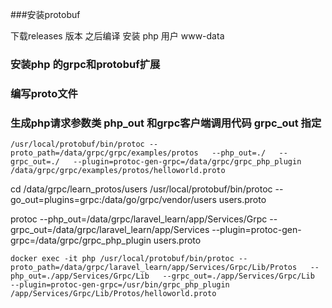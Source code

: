 ###安装protobuf

下载releases 版本 之后编译 安装
php 用户 www-data
### 安装php 的grpc和protobuf扩展

### 编写proto文件

### 生成php请求参数类  php_out  和grpc客户端调用代码 grpc_out 指定

```/usr/local/protobuf/bin/protoc --proto_path=/data/grpc/grpc/examples/protos   --php_out=./   --grpc_out=./   --plugin=protoc-gen-grpc=/data/grpc/grpc_php_plugin   /data/grpc/grpc/examples/protos/helloworld.proto```

cd /data/grpc/learn_protos/users
/usr/local/protobuf/bin/protoc --go_out=plugins=grpc:/data/go/grpc/vendor/users users.proto

protoc  --php_out=/data/grpc/laravel_learn/app/Services/Grpc   --grpc_out=/data/grpc/laravel_learn/app/Services   --plugin=protoc-gen-grpc=/data/grpc/grpc_php_plugin  users.proto

```docker exec -it php /usr/local/protobuf/bin/protoc --proto_path=/data/grpc/laravel_learn/app/Services/Grpc/Lib/Protos   --php_out=./app/Services/Grpc/Lib   --grpc_out=./app/Services/Grpc/Lib   --plugin=protoc-gen-grpc=/usr/bin/grpc_php_plugin   /app/Services/Grpc/Lib/Protos/helloworld.proto```